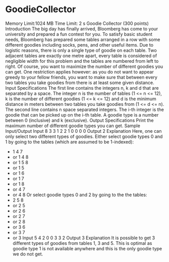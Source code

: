 # GoodieCollector
Memory Limit:1024 MB
Time Limit: 2 s
Goodie Collector (300 points)
Introduction
The big day has finally arrived, Bloomberg has come to your university and prepared a fun contest for
you. To satisfy basic student needs, Bloomberg has prepared some tables arranged in a row with some
different goodies including socks, pens, and other useful items. Due to logistic reasons, there is only a
single type of goodie on each table. Two adjacent tables are exactly one metre apart, every table is
considered of negligible width for this problem and the tables are numbered from left to right. Of course,
you want to maximize the number of different goodies you can get. One restriction applies however: as
you do not want to appear greedy to your fellow friends, you want to make sure that between every two
tables you take goodies from there is at least some given distance.
Input Specifications
The first line contains the integers n, k and d that are separated by a space. The integer n is the number
of tables (1 <= n <= 12), k is the number of different goodies (1 <= k <= 12) and d is the minimum
distance in meters between two tables you take goodies from (1 <= d <= n).
The second line contains n space separated integers. The i-th integer is the goodie that can be picked up
on the i-th table. A goodie type is a number between 0 (inclusive) and k (exclusive).
Output Specifications
Print the maximum number of different goodie types you can get.
Sample Input/Output
Input
8 3 3
1 2 2 1 0 0 0 0
Output
2
Explanation
Here, one can only select two different types of goodies.
Either select goodie types 0 and 1 by going to the tables (which are assumed to be
1-indexed):
- 1 4 7
- or 1 4 8
- or 1 5 8
- or 1 5
- or 1 6
- or 1 7
- or 1 8
- or 4 7
- or 4 8
Or select goodie types 0 and 2 by going to the the tables:
- 2 5 8
- or 2 5
- or 2 6
- or 2 7
- or 2 8
- or 3 6
- or 3 7
- or 3
Input
5 4 2
0 0 3 3 2
Output
3
Explanation
It is possible to get 3 different types of goodies from tables 1, 3 and 5. This is
optimal as goodie type 1 is not available anywhere and this is the only goodie type
we do not get.
